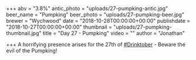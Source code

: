 +++
abv = "3.8%"
antic_photo = "uploads/27-pumpking-antic.jpg"
beer_name = "Pumpking"
beer_photo = "uploads/27-pumpking-beer.jpg"
brewer = "Wychwood"
date = "2018-10-28T00:00:00+00:00"
publishdate = "2018-10-27T00:00:00+00:00"
thumbnail = "uploads/27-pumpking-thumbnail.jpg"
title = "Day 27 - Pumpking"
video = ""
author = "Jonathan"

+++
A horrifying presence arises for the 27th of [#Drinktober](https://www.facebook.com/hashtag/drinktober?source=feed_text&epa=HASHTAG) - Beware the evil of the Pumpking!

[](https://www.facebook.com/photo.php?fbid=10156888807378140&set=p.10156888807378140&type=3&eid=ARAsletlxd27_JxdoXHwrqIPoz3-BI4p-dbupIvrq1DsQcuIZVGGw1Iwb-gRflvtAm0W5X1p1Jc5mdh0)